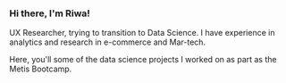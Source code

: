### Hi there, I'm Riwa! 

UX Researcher, trying to transition to Data Science. I have experience in analytics and research in e-commerce and Mar-tech. 

Here, you'll some of the data science projects I worked on as part as the Metis Bootcamp. 


<!--
**RiwaSabri/RiwaSabri** is a ✨ _special_ ✨ repository because its `README.md` (this file) appears on your GitHub profile.

Here are some ideas to get you started:

- 🔭 I’m currently working on ...
- 🌱 I’m currently learning ...
- 👯 I’m looking to collaborate on ...
- 🤔 I’m looking for help with ...
- 💬 Ask me about ...
- 📫 How to reach me: ...
- 😄 Pronouns: ...
- ⚡ Fun fact: ...
-->

